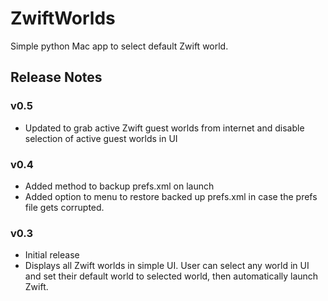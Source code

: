 # ZwiftWorlds
Simple python Mac app to select default Zwift world.


## Release Notes

### v0.5
- Updated to grab active Zwift guest worlds from internet and disable selection of active guest worlds in UI

### v0.4
- Added method to backup prefs.xml on launch
- Added option to menu to restore backed up prefs.xml in case the prefs file gets corrupted.

### v0.3
- Initial release
- Displays all Zwift worlds in simple UI. User can select any world in UI and set their default world to selected world, 
then automatically launch Zwift.